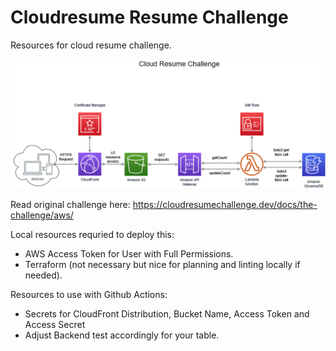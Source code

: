 # Cloudresume Resume Challenge
Resources for cloud resume challenge.

![Application Diagram]( https://github.com/kalyanviswanath/aws-cloud-resume-terraform/blob/main/Cloud%20Resume%20Challenge.png )

Read original challenge here:
https://cloudresumechallenge.dev/docs/the-challenge/aws/


Local resources requried to deploy this:
* AWS Access Token for User with Full Permissions.
* Terraform (not necessary but nice for planning and linting locally if needed).

Resources to use with Github Actions:
* Secrets for CloudFront Distribution, Bucket Name, Access Token and Access Secret
* Adjust Backend test accordingly for your table.
